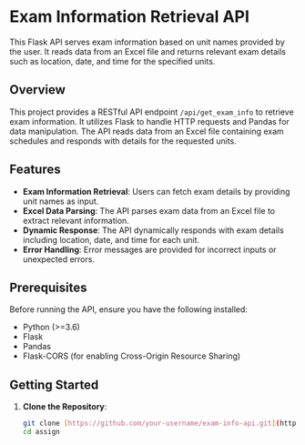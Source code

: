 # Exam Information Retrieval API

This Flask API serves exam information based on unit names provided by the user. It reads data from an Excel file and returns relevant exam details such as location, date, and time for the specified units.

## Overview

This project provides a RESTful API endpoint `/api/get_exam_info` to retrieve exam information. It utilizes Flask to handle HTTP requests and Pandas for data manipulation. The API reads data from an Excel file containing exam schedules and responds with details for the requested units.

## Features

- **Exam Information Retrieval**: Users can fetch exam details by providing unit names as input.
- **Excel Data Parsing**: The API parses exam data from an Excel file to extract relevant information.
- **Dynamic Response**: The API dynamically responds with exam details including location, date, and time for each unit.
- **Error Handling**: Error messages are provided for incorrect inputs or unexpected errors.

## Prerequisites

Before running the API, ensure you have the following installed:

- Python (>=3.6)
- Flask
- Pandas
- Flask-CORS (for enabling Cross-Origin Resource Sharing)

## Getting Started

1. **Clone the Repository**:

   ```bash
   git clone [https://github.com/your-username/exam-info-api.git](https://github.com/Lymore01/assign.git)
   cd assign
